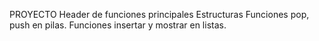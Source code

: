 PROYECTO
Header de funciones principales
Estructuras
Funciones pop, push en pilas. 
Funciones insertar y mostrar en listas.
